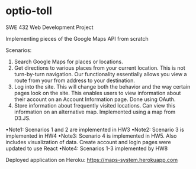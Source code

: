 # optio-toll
SWE 432 Web Development Project

Implementing pieces of the Google Maps API from scratch

Scenarios:

1. Search Google Maps for places or locations.
2. Get directions to various places from your current location. This is not turn-by-turn navigation. Our functionality essentially allows you view a route from your from address to your destination.
3. Log into the site. This will change both the behavior and the way certain pages look on the site. This enables users to view information about their account on an Account Information page. Done using OAuth.
4. Store information about frequently visited locations. Can view this information on an alternative map. Implemented using a map from D3.JS.

•Note1: Scenarios 1 and 2 are implemented in HW3
•Note2: Scenario 3 is implemented in HW4
•Note3: Scenario 4 is implemented in HW5. Also includes visualization of data. Create account and login pages were updated to use React
•Note4: Scenarios 1-3 implemented by HW8

Deployed application on Heroku: https://maps-system.herokuapp.com


